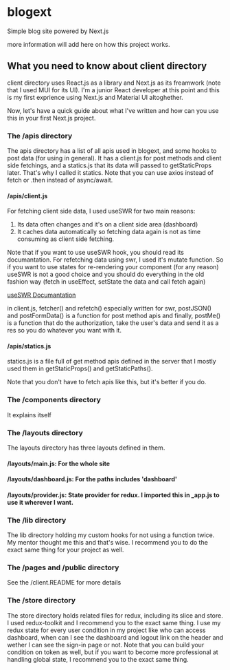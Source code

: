 # blogext
Simple blog site powered by Next.js

more information will add here on how this project works.

## What you need to know about client directory
client directory uses React.js as a library and Next.js as its freamwork (note that I used MUI for its UI).
I'm a junior React developer at this point and this is my first exprience using Next.js and Material UI altoghether.

Now, let's have a quick guide about what I've written and how can you use this in your first Next.js project.

### The /apis directory
The apis directory has a list of all apis used in blogext, and some hooks to post data (for using in general).
It has a client.js for post methods and client side fetchings, and a statics.js that its data will passed to getStaticProps later. That's why I called it statics.
Note that you can use axios instead of fetch or .then instead of async/await.

#### /apis/client.js
For fetching client side data, I used useSWR for two main reasons:
1) Its data often changes and it's on a client side area (dashboard)
2) It caches data automatically so fetching data again is not as time consuming as client side fetching.

Note that if you want to use useSWR hook, you should read its documantation. For refetching data using swr, I used it's mutate function. So if you want to use states for re-rendering your component (for any reason) useSWR is not a good choice and you should do everything in the old fashion way (fetch in useEffect, setState the data and call fetch again)

[useSWR Documantation](https://swr.vercel.app/)

in client.js, fetcher() and refetch() especially written for swr, postJSON() and postFormData() is a function for post method apis and finally, postMe() is a function that do the authorization, take the user's data and send it as a res so you do whatever you want with it.

#### /apis/statics.js
statics.js is a file full of get method apis defined in the server that I mostly used them in getStaticProps() and getStaticPaths().

Note that you don't have to fetch apis like this, but it's better if you do.

### The /components directory
It explains itself

### The /layouts directory
The layouts directory has three layouts defined in them. 
#### /layouts/main.js: For the whole site
#### /layouts/dashboard.js: For the paths includes 'dashboard'
#### /layouts/provider.js: State provider for redux. I imported this in _app.js to use it wherever I want.

### The /lib directory
The lib directory holding my custom hooks for not using a function twice. My mentor thought me this and that's wise. I recommend you to do the exact same thing for your project as well.

### The /pages and /public directory
See the /client.README for more details

### The /store directory
The store directory holds related files for redux, including its slice and store. I used redux-toolkit and I recommend you to the exact same thing. I use my redux state for every user condition in my project like who can access dashboard, when can I see the dashboard and logout link on the header and wether I can see the sign-in page or not.
Note that you can build your condition on token as well, but if you want to become more professional at handling global state, I recommend you to the exact same thing.
